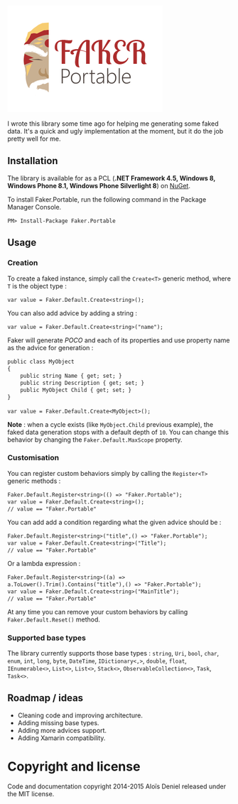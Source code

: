 ![Faker.Portable](logo.png)

I wrote this library some time ago for helping me generating some faked data. It's a quick and ugly implementation at the moment, but it do the job pretty well for me.


## Installation

The library is available for as a PCL (**.NET Framework 4.5, Windows 8, Windows Phone 8.1, Windows Phone Silverlight 8**) on [NuGet](https://www.nuget.org/packages/Faker.Portable/).

To install Faker.Portable, run the following command in the Package Manager Console.

	PM> Install-Package Faker.Portable

## Usage

### Creation

To create a faked instance, simply call the `Create<T>` generic method, where `T` is the object type :

	var value = Faker.Default.Create<string>();

You can also add advice by adding a string : 

	var value = Faker.Default.Create<string>("name");

Faker will generate *POCO* and each of its properties and use property name as the advice for generation :

	public class MyObject
	{
		public string Name { get; set; }
		public string Description { get; set; }
		public MyObject Child { get; set; }
	}

	var value = Faker.Default.Create<MyObject>();

**Note** : when a cycle exists (like `MyObject.Child` previous example), the faked data generation stops with a default depth of `10`. You can change this behavior by changing the `Faker.Default.MaxScope` property. 

### Customisation

You can register custom behaviors simply by calling the `Register<T>` generic methods :
	
	Faker.Default.Register<string>(() => "Faker.Portable");
	var value = Faker.Default.Create<string>();
	// value == "Faker.Portable"

You can add add a condition regarding what the given advice should be :

	Faker.Default.Register<string>("title",() => "Faker.Portable");
	var value = Faker.Default.Create<string>("Title");
	// value == "Faker.Portable"

Or a lambda expression :

	Faker.Default.Register<string>((a) => a.ToLower().Trim().Contains("title"),() => "Faker.Portable");
	var value = Faker.Default.Create<string>("MainTitle");
	// value == "Faker.Portable"

At any time you can remove your custom behaviors by calling `Faker.Default.Reset()` method.

### Supported base types

The library currently supports those base types : `string`, `Uri`, `bool`, `char`, `enum`, `int`, `long`, `byte`, `DateTime`, `IDictionary<,>`, `double`,  `float`, `IEnumerable<>`, `List<>`, `List<>`, `Stack<>`, `ObservableCollection<>`, `Task`, `Task<>`.

## Roadmap / ideas

* Cleaning code and improving architecture.
* Adding missing base types.
* Adding more advices support.
* Adding Xamarin compatibility.

# Copyright and license

Code and documentation copyright 2014-2015 Aloïs Deniel released under the MIT license.